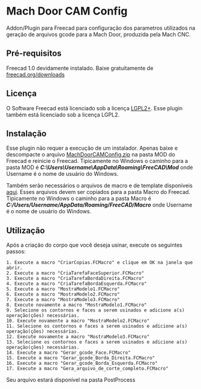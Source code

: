 
# Mach Door CAM Config

Addon/Plugin para Freecad para configuração dos parametros utilizados na geração de arquivos gcode para a Mach Door, produzida pela Mach CNC.


## Pré-requisitos

Freecad 1.0 devidamente instalado. Baixe gratuitamente de [freecad.org/downloads](https://www.freecad.org/downloads.php)
## Licença

O Software Freecad está licenciado sob a licença [LGPL2+](http://en.wikipedia.org/wiki/LGPL). Esse plugin também está licenciado sob a licença LGPL2.


## Instalação

Esse plugin não requer a execução de um instalador. Apenas baixe e descompacte o arquivo [MachDoorCAMConfig.zip](https://github.com/thomasvieira/machdoorcamconfig/blob/main/MachDoorCAMConfig.zip) na pasta MOD do Freecad e reinicie o Freecad. Tipicamente no Windows o caminho para a pasta MOD é ***C:\Users\Username\AppData\Roaming\FreeCAD\Mod*** onde Username é o nome de usuário do Windows.

Também serão necessários o arquivos de macro e de template disponíveis [aqui](https://github.com/thomasvieira/machdoormacros). Esses arquivos devem ser copiados para a pasta Macro do Freecad. Tipicamente no Windows o caminho para a pasta Macro é ***C:/Users/Username/AppData/Roaming/FreeCAD/Macro*** onde Username é o nome de usuário do Windows.
## Utilização

Após a criação do corpo que você deseja usinar, execute os seguintes passos:

    1. Execute a macro "CriarCopias.FCMacro" e clique em OK na janela que abrir.
    2. Execute a macro "CriaTarefaFaceSuperior.FCMacro"
    3. Execute a macro "CriaTarefaBordaDireita.FCMacro"
    4. Execute a macro "CriaTarefaBordaEsquerda.FCMacro"
    5. Execute a macro "MostraModelo1.FCMacro"
    6. Execute a macro "MostraModelo2.FCMacro"
    7. Execute a macro "MostraModelo3.FCMacro"
    8. Execute novamente a macro "MostraModelo1.FCMacro"
    9. Selecione os contornos e faces a serem usinados e adicione a(s) operação(ções) necessárias.
    10. Execute novamente a macro "MostraModelo2.FCMacro"
    11. Selecione os contornos e faces a serem usinados e adicione a(s) operação(ções) necessárias.
    12. Execute novamente a macro "MostraModelo3.FCMacro"
    13. Selecione os contornos e faces a serem usinados e adicione a(s) operação(ções) necessárias.
    14. Execute a macro "Gerar_gcode_Face.FCMacro"
    15. Execute a macro "Gerar_gcode_Borda_Direita.FCMacro"
    16. Execute a macro "Gerar_gcode_Borda_Esquerda.FCMacro"
    17. Execute a macro "Gera_arquivo_de_corte_completo.FCMacro"

Seu arquivo estará disponível na pasta PostProcess
